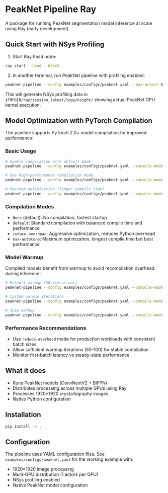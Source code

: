 # PeakNet Pipeline Ray

A package for running PeakNet segmentation model inference at scale using Ray (early development).

## Quick Start with NSys Profiling

1. Start Ray head node:
```bash
ray start --head --block
```

2. In another terminal, run PeakNet pipeline with profiling enabled:
```bash
peaknet-pipeline --config examples/configs/peaknet.yaml --max-actors 4 --total-samples 10240 --verbose
```

This will generate NSys profiling data in `$TMPDIR/ray/session_latest/logs/nsight/` showing actual PeakNet GPU kernel execution.

## Model Optimization with PyTorch Compilation

The pipeline supports PyTorch 2.0+ model compilation for improved performance:

### Basic Usage
```bash
# Enable compilation with default mode
peaknet-pipeline --config examples/configs/peaknet.yaml --compile-mode default

# Use high-performance compilation mode
peaknet-pipeline --config examples/configs/peaknet.yaml --compile-mode reduce-overhead

# Maximum optimization (longer compile time)
peaknet-pipeline --config examples/configs/peaknet.yaml --compile-mode max-autotune
```

### Compilation Modes
- `None` (default): No compilation, fastest startup
- `default`: Standard compilation with balanced compile time and performance
- `reduce-overhead`: Aggressive optimization, reduces Python overhead
- `max-autotune`: Maximum optimization, longest compile time but best performance

### Model Warmup
Compiled models benefit from warmup to avoid recompilation overhead during inference:

```bash
# Default warmup (50 iterations)
peaknet-pipeline --config examples/configs/peaknet.yaml --compile-mode default

# Custom warmup iterations
peaknet-pipeline --config examples/configs/peaknet.yaml --compile-mode default --warmup-iterations 100

# Skip warmup
peaknet-pipeline --config examples/configs/peaknet.yaml --compile-mode default --warmup-iterations 0
```

### Performance Recommendations
- Use `reduce-overhead` mode for production workloads with consistent batch sizes
- Allow sufficient warmup iterations (50-100) for stable compilation
- Monitor first-batch latency vs steady-state performance

## What it does

- Runs PeakNet models (ConvNextV2 + BiFPN) 
- Distributes processing across multiple GPUs using Ray
- Processes 1920×1920 crystallography images
- Native Python configuration

## Installation

```bash
pip install -e .
```

## Configuration

The pipeline uses YAML configuration files. See `examples/configs/peaknet.yaml` for the working example with:

- 1920×1920 image processing
- Multi-GPU distribution (1 actors per GPU)
- NSys profiling enabled
- Native PeakNet model configuration
